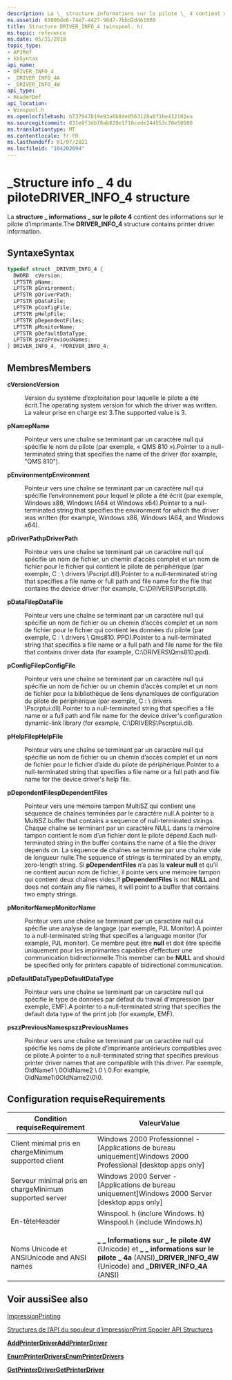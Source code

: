 ```yaml
---
description: La \_ structure informations sur le pilote \_ 4 contient des informations sur le pilote d’imprimante.
ms.assetid: 63000de6-74e7-4427-98d7-7bbd2dd61080
title: Structure DRIVER_INFO_4 (winspool. h)
ms.topic: reference
ms.date: 05/31/2018
topic_type:
- APIRef
- kbSyntax
api_name:
- DRIVER_INFO_4
- _DRIVER_INFO_4A
- _DRIVER_INFO_4W
api_type:
- HeaderDef
api_location:
- Winspool.h
ms.openlocfilehash: b737947b19e93a6b8de0563128a0f1be412101ea
ms.sourcegitcommit: 831e8f3db78ab820e1710cede244553c70e50500
ms.translationtype: MT
ms.contentlocale: fr-FR
ms.lasthandoff: 01/07/2021
ms.locfileid: "104202694"
---
```

# <a name="driver_info_4-structure"></a><span data-ttu-id="a327a-103">\_Structure info \_ 4 du pilote</span><span class="sxs-lookup"><span data-stu-id="a327a-103">DRIVER\_INFO\_4 structure</span></span>

<span data-ttu-id="a327a-104">La **structure \_ informations \_ sur le pilote 4** contient des informations sur le pilote d’imprimante.</span><span class="sxs-lookup"><span data-stu-id="a327a-104">The **DRIVER\_INFO\_4** structure contains printer driver information.</span></span>

## <a name="syntax"></a><span data-ttu-id="a327a-105">Syntaxe</span><span class="sxs-lookup"><span data-stu-id="a327a-105">Syntax</span></span>


```C++
typedef struct _DRIVER_INFO_4 {
  DWORD  cVersion;
  LPTSTR pName;
  LPTSTR pEnvironment;
  LPTSTR pDriverPath;
  LPTSTR pDataFile;
  LPTSTR pConfigFile;
  LPTSTR pHelpFile;
  LPTSTR pDependentFiles;
  LPTSTR pMonitorName;
  LPTSTR pDefaultDataType;
  LPTSTR pszzPreviousNames;
} DRIVER_INFO_4, *PDRIVER_INFO_4;
```



## <a name="members"></a><span data-ttu-id="a327a-106">Membres</span><span class="sxs-lookup"><span data-stu-id="a327a-106">Members</span></span>

<dl> <dt>

<span data-ttu-id="a327a-107">**cVersion**</span><span class="sxs-lookup"><span data-stu-id="a327a-107">**cVersion**</span></span>
</dt> <dd>

<span data-ttu-id="a327a-108">Version du système d’exploitation pour laquelle le pilote a été écrit.</span><span class="sxs-lookup"><span data-stu-id="a327a-108">The operating system version for which the driver was written.</span></span> <span data-ttu-id="a327a-109">La valeur prise en charge est 3.</span><span class="sxs-lookup"><span data-stu-id="a327a-109">The supported value is 3.</span></span>

</dd> <dt>

<span data-ttu-id="a327a-110">**pName**</span><span class="sxs-lookup"><span data-stu-id="a327a-110">**pName**</span></span>
</dt> <dd>

<span data-ttu-id="a327a-111">Pointeur vers une chaîne se terminant par un caractère null qui spécifie le nom du pilote (par exemple, « QMS 810 »).</span><span class="sxs-lookup"><span data-stu-id="a327a-111">Pointer to a null-terminated string that specifies the name of the driver (for example, "QMS 810").</span></span>

</dd> <dt>

<span data-ttu-id="a327a-112">**pEnvironment**</span><span class="sxs-lookup"><span data-stu-id="a327a-112">**pEnvironment**</span></span>
</dt> <dd>

<span data-ttu-id="a327a-113">Pointeur vers une chaîne se terminant par un caractère null qui spécifie l’environnement pour lequel le pilote a été écrit (par exemple, Windows x86, Windows IA64 et Windows x64).</span><span class="sxs-lookup"><span data-stu-id="a327a-113">Pointer to a null-terminated string that specifies the environment for which the driver was written (for example, Windows x86, Windows IA64, and Windows x64).</span></span>

</dd> <dt>

<span data-ttu-id="a327a-114">**pDriverPath**</span><span class="sxs-lookup"><span data-stu-id="a327a-114">**pDriverPath**</span></span>
</dt> <dd>

<span data-ttu-id="a327a-115">Pointeur vers une chaîne se terminant par un caractère null qui spécifie un nom de fichier, un chemin d’accès complet et un nom de fichier pour le fichier qui contient le pilote de périphérique (par exemple, C : \\ drivers \\Pscript.dll).</span><span class="sxs-lookup"><span data-stu-id="a327a-115">Pointer to a null-terminated string that specifies a file name or full path and file name for the file that contains the device driver (for example, C:\\DRIVERS\\Pscript.dll).</span></span>

</dd> <dt>

<span data-ttu-id="a327a-116">**pDataFile**</span><span class="sxs-lookup"><span data-stu-id="a327a-116">**pDataFile**</span></span>
</dt> <dd>

<span data-ttu-id="a327a-117">Pointeur vers une chaîne se terminant par un caractère null qui spécifie un nom de fichier ou un chemin d’accès complet et un nom de fichier pour le fichier qui contient les données du pilote (par exemple, C : \\ drivers \\ Qms810. PPD).</span><span class="sxs-lookup"><span data-stu-id="a327a-117">Pointer to a null-terminated string that specifies a file name or a full path and file name for the file that contains driver data (for example, C:\\DRIVERS\\Qms810.ppd).</span></span>

</dd> <dt>

<span data-ttu-id="a327a-118">**pConfigFile**</span><span class="sxs-lookup"><span data-stu-id="a327a-118">**pConfigFile**</span></span>
</dt> <dd>

<span data-ttu-id="a327a-119">Pointeur vers une chaîne se terminant par un caractère null qui spécifie un nom de fichier ou un chemin d’accès complet et un nom de fichier pour la bibliothèque de liens dynamiques de configuration du pilote de périphérique (par exemple, C : \\ drivers \\Pscrptui.dll).</span><span class="sxs-lookup"><span data-stu-id="a327a-119">Pointer to a null-terminated string that specifies a file name or a full path and file name for the device driver's configuration dynamic-link library (for example, C:\\DRIVERS\\Pscrptui.dll).</span></span>

</dd> <dt>

<span data-ttu-id="a327a-120">**pHelpFile**</span><span class="sxs-lookup"><span data-stu-id="a327a-120">**pHelpFile**</span></span>
</dt> <dd>

<span data-ttu-id="a327a-121">Pointeur vers une chaîne se terminant par un caractère null qui spécifie un nom de fichier ou un chemin d’accès complet et un nom de fichier pour le fichier d’aide du pilote de périphérique.</span><span class="sxs-lookup"><span data-stu-id="a327a-121">Pointer to a null-terminated string that specifies a file name or a full path and file name for the device driver's help file.</span></span>

</dd> <dt>

<span data-ttu-id="a327a-122">**pDependentFiles**</span><span class="sxs-lookup"><span data-stu-id="a327a-122">**pDependentFiles**</span></span>
</dt> <dd>

<span data-ttu-id="a327a-123">Pointeur vers une mémoire tampon MultiSZ qui contient une séquence de chaînes terminées par le caractère null.</span><span class="sxs-lookup"><span data-stu-id="a327a-123">A pointer to a MultiSZ buffer that contains a sequence of null-terminated strings.</span></span> <span data-ttu-id="a327a-124">Chaque chaîne se terminant par un caractère NULL dans la mémoire tampon contient le nom d’un fichier dont le pilote dépend.</span><span class="sxs-lookup"><span data-stu-id="a327a-124">Each null-terminated string in the buffer contains the name of a file the driver depends on.</span></span> <span data-ttu-id="a327a-125">La séquence de chaînes se termine par une chaîne vide de longueur nulle.</span><span class="sxs-lookup"><span data-stu-id="a327a-125">The sequence of strings is terminated by an empty, zero-length string.</span></span> <span data-ttu-id="a327a-126">Si **pDependentFiles** n’a pas la **valeur null** et qu’il ne contient aucun nom de fichier, il pointe vers une mémoire tampon qui contient deux chaînes vides.</span><span class="sxs-lookup"><span data-stu-id="a327a-126">If **pDependentFiles** is not **NULL** and does not contain any file names, it will point to a buffer that contains two empty strings.</span></span>

</dd> <dt>

<span data-ttu-id="a327a-127">**pMonitorName**</span><span class="sxs-lookup"><span data-stu-id="a327a-127">**pMonitorName**</span></span>
</dt> <dd>

<span data-ttu-id="a327a-128">Pointeur vers une chaîne se terminant par un caractère null qui spécifie une analyse de langage (par exemple, PJL Monitor).</span><span class="sxs-lookup"><span data-stu-id="a327a-128">A pointer to a null-terminated string that specifies a language monitor (for example, PJL monitor).</span></span> <span data-ttu-id="a327a-129">Ce membre peut être **null** et doit être spécifié uniquement pour les imprimantes capables d’effectuer une communication bidirectionnelle.</span><span class="sxs-lookup"><span data-stu-id="a327a-129">This member can be **NULL** and should be specified only for printers capable of bidirectional communication.</span></span>

</dd> <dt>

<span data-ttu-id="a327a-130">**pDefaultDataType**</span><span class="sxs-lookup"><span data-stu-id="a327a-130">**pDefaultDataType**</span></span>
</dt> <dd>

<span data-ttu-id="a327a-131">Pointeur vers une chaîne se terminant par un caractère null qui spécifie le type de données par défaut du travail d’impression (par exemple, EMF).</span><span class="sxs-lookup"><span data-stu-id="a327a-131">A pointer to a null-terminated string that specifies the default data type of the print job (for example, EMF).</span></span>

</dd> <dt>

<span data-ttu-id="a327a-132">**pszzPreviousNames**</span><span class="sxs-lookup"><span data-stu-id="a327a-132">**pszzPreviousNames**</span></span>
</dt> <dd>

<span data-ttu-id="a327a-133">Pointeur vers une chaîne se terminant par un caractère null qui spécifie les noms de pilote d’imprimante antérieurs compatibles avec ce pilote.</span><span class="sxs-lookup"><span data-stu-id="a327a-133">A pointer to a null-terminated string that specifies previous printer driver names that are compatible with this driver.</span></span> <span data-ttu-id="a327a-134">Par exemple, OldName1 \\ 0OldName2 \\ 0 \\ 0.</span><span class="sxs-lookup"><span data-stu-id="a327a-134">For example, OldName1\\0OldName2\\0\\0.</span></span>

</dd> </dl>

## <a name="requirements"></a><span data-ttu-id="a327a-135">Configuration requise</span><span class="sxs-lookup"><span data-stu-id="a327a-135">Requirements</span></span>



| <span data-ttu-id="a327a-136">Condition requise</span><span class="sxs-lookup"><span data-stu-id="a327a-136">Requirement</span></span> | <span data-ttu-id="a327a-137">Valeur</span><span class="sxs-lookup"><span data-stu-id="a327a-137">Value</span></span> |
|-------------------------------------|-----------------------------------------------------------------------------------------------------------|
| <span data-ttu-id="a327a-138">Client minimal pris en charge</span><span class="sxs-lookup"><span data-stu-id="a327a-138">Minimum supported client</span></span><br/> | <span data-ttu-id="a327a-139">Windows 2000 Professionnel - \[Applications de bureau uniquement\]</span><span class="sxs-lookup"><span data-stu-id="a327a-139">Windows 2000 Professional \[desktop apps only\]</span></span><br/>                                                |
| <span data-ttu-id="a327a-140">Serveur minimal pris en charge</span><span class="sxs-lookup"><span data-stu-id="a327a-140">Minimum supported server</span></span><br/> | <span data-ttu-id="a327a-141">Windows 2000 Server - \[Applications de bureau uniquement\]</span><span class="sxs-lookup"><span data-stu-id="a327a-141">Windows 2000 Server \[desktop apps only\]</span></span><br/>                                                      |
| <span data-ttu-id="a327a-142">En-tête</span><span class="sxs-lookup"><span data-stu-id="a327a-142">Header</span></span><br/>                   | <dl> <span data-ttu-id="a327a-143"><dt>Winspool. h (inclure Windows. h)</dt></span><span class="sxs-lookup"><span data-stu-id="a327a-143"><dt>Winspool.h (include Windows.h)</dt></span></span> </dl> |
| <span data-ttu-id="a327a-144">Noms Unicode et ANSI</span><span class="sxs-lookup"><span data-stu-id="a327a-144">Unicode and ANSI names</span></span><br/>   | <span data-ttu-id="a327a-145">**\_ \_ Informations sur \_ le pilote 4W** (Unicode) et **\_ \_ informations sur le pilote \_ 4a** (ANSI)</span><span class="sxs-lookup"><span data-stu-id="a327a-145">**\_DRIVER\_INFO\_4W** (Unicode) and **\_DRIVER\_INFO\_4A** (ANSI)</span></span><br/>                             |



## <a name="see-also"></a><span data-ttu-id="a327a-146">Voir aussi</span><span class="sxs-lookup"><span data-stu-id="a327a-146">See also</span></span>

<dl> <dt>

[<span data-ttu-id="a327a-147">Impression</span><span class="sxs-lookup"><span data-stu-id="a327a-147">Printing</span></span>](printdocs-printing.md)
</dt> <dt>

[<span data-ttu-id="a327a-148">Structures de l’API du spouleur d’impression</span><span class="sxs-lookup"><span data-stu-id="a327a-148">Print Spooler API Structures</span></span>](printing-and-print-spooler-structures.md)
</dt> <dt>

[<span data-ttu-id="a327a-149">**AddPrinterDriver**</span><span class="sxs-lookup"><span data-stu-id="a327a-149">**AddPrinterDriver**</span></span>](addprinterdriver.md)
</dt> <dt>

[<span data-ttu-id="a327a-150">**EnumPrinterDrivers**</span><span class="sxs-lookup"><span data-stu-id="a327a-150">**EnumPrinterDrivers**</span></span>](enumprinterdrivers.md)
</dt> <dt>

[<span data-ttu-id="a327a-151">**GetPrinterDriver**</span><span class="sxs-lookup"><span data-stu-id="a327a-151">**GetPrinterDriver**</span></span>](getprinterdriver.md)
</dt> </dl>

 

 




